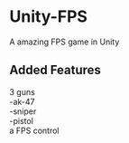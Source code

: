 # Unity-FPS
A amazing FPS game in Unity


## Added Features

3 guns<br>
  -ak-47<br>
  -sniper<br>
  -pistol<br>
a FPS control<br>
